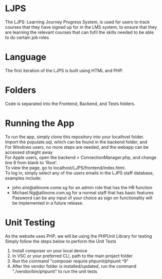 # LJPS

The LJPS: Learning Journey Progress System, is used for users to track courses that they have signed up for in the LMS system, to ensure that they are learning the relevant courses that can fufil the skills needed to be able to do certain job roles

# Language

The first iteration of the LJPS is built using HTML and PHP. 
</br>


# Folders

Code is separated into the Frontend, Backend, and Tests folders. 

# Running the App

To run the app, simply clone this repository into your localhost folder. 
</br>
Import the populate.sql, which can be found in the backend folder, and 
</br>
For Windows users, no more steps are needed, and the webapp can be accessed straight away
</br>
For Apple users, open the backend > ConnectionManager.php, and change line 8 from blank to 'Root'.
</br>
To view the page, go to localhost/LJPS/frontend/index.html.
</br>
To log in, simply select any of the users emails in the LJPS staff database, examples include:
- john.sim<span>@</span>allinone.come.sg for an admin role that has the HR function
- Michael.Ng<span>@</span>allinone.com.sg for a normal staff that has basic features
Password can be any input of your choice as sign on functionality will be implemented in a future release.

# Unit Testing
As the website uses PHP, we will be using the PHPUnit Library for testing
</br>
Simply follow the steps below to perform the Unit Tests
1.  Install composer on your local device 
2.  In VSC or your preferred CLI, path to the main project folder
3.  Run the command "composer require phpunit/phpunit ^9"
4.  After the vendor folder is installed/updated, run the command "./vendor/bin/phpunit" to run the unit tests 
